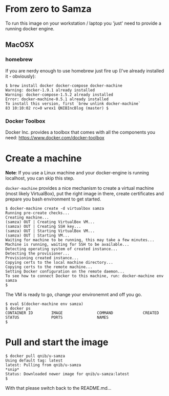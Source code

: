 # From zero to Samza

To run this image on your workstation / laptop you 'just' need to provide a running docker engine.

## MacOSX

### homebrew

If you are nerdy enough to use homebrew just fire up (I've already installed it - obviously):
```
$ brew install docker docker-compose docker-machine
Warning: docker-1.9.1 already installed
Warning: docker-compose-1.5.2 already installed
Error: docker-machine-0.5.1 already installed
To install this version, first `brew unlink docker-machine`
83 10:10:02 rc=0 wrex1 QNIBIncBlog (master) $
```

### Docker Toolbox

Docker Inc. provides a toolbox that comes with all the components you need: https://www.docker.com/docker-toolbox


# Create a machine

**Note**: If you use a Linux machine and your docker-engine is running localhost, you can skip this step.

`docker-machine` provides a nice mechanism to create a virtual machine (most likely VirtualBox), put the right image in there, create certificates and prepare you bash environment to get started.

```
$ docker-machine create -d virtualbox samza
Running pre-create checks...
Creating machine...
(samza) OUT | Creating VirtualBox VM...
(samza) OUT | Creating SSH key...
(samza) OUT | Starting VirtualBox VM...
(samza) OUT | Starting VM...
Waiting for machine to be running, this may take a few minutes...
Machine is running, waiting for SSH to be available...
Detecting operating system of created instance...
Detecting the provisioner...
Provisioning created instance...
Copying certs to the local machine directory...
Copying certs to the remote machine...
Setting Docker configuration on the remote daemon...
To see how to connect Docker to this machine, run: docker-machine env samza
$ 
```

The VM is ready to go, change your environemnt and off you go.
```
$ eval $(docker-machine env samza)
$ docker ps
CONTAINER ID        IMAGE               COMMAND             CREATED             STATUS              PORTS               NAMES
$
```

# Pull and start the image

```
$ docker pull qnib/u-samza
Using default tag: latest
latest: Pulling from qnib/u-samza
*snip*
Status: Downloaded newer image for qnib/u-samza:latest
$
```

With that please switch back to the README.md...
